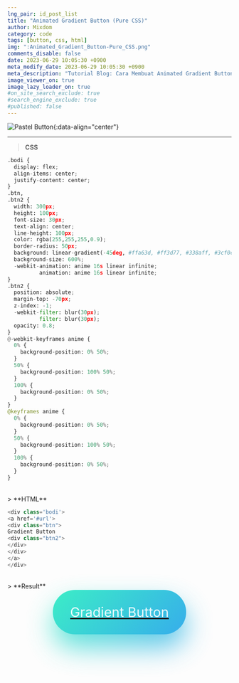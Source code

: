 ```yaml
---
lng_pair: id_post_list
title: "Animated Gradient Button (Pure CSS)"
author: Mixdom
category: code 
tags: [button, css, html]
img: ":Animated_Gradient_Button-Pure_CSS.png"
comments_disable: false
date: 2023-06-29 10:05:30 +0900
meta_modify_date: 2023-06-29 10:05:30 +0900
meta_description: "Tutorial Blog: Cara Membuat Animated Gradient Button (Pure CSS)"
image_viewer_on: true
image_lazy_loader_on: true
#on_site_search_exclude: true
#search_engine_exclude: true
#published: false
---
```


![Pastel Button](:Animated_Gradient_Button-Pure_CSS.png){:data-align="center"}

***

> **CSS**

```python
.bodi {
  display: flex;
  align-items: center;
  justify-content: center;
}
.btn,
.btn2 {
  width: 300px;
  height: 100px;
  font-size: 30px;
  text-align: center;
  line-height: 100px;
  color: rgba(255,255,255,0.9);
  border-radius: 50px;
  background: linear-gradient(-45deg, #ffa63d, #ff3d77, #338aff, #3cf0c5);
  background-size: 600%;
  -webkit-animation: anime 16s linear infinite;
          animation: anime 16s linear infinite;
}
.btn2 {
  position: absolute;
  margin-top: -70px;
  z-index: -1;
  -webkit-filter: blur(30px);
          filter: blur(30px);
  opacity: 0.8;
}
@-webkit-keyframes anime {
  0% {
    background-position: 0% 50%;
  }
  50% {
    background-position: 100% 50%;
  }
  100% {
    background-position: 0% 50%;
  }
}
@keyframes anime {
  0% {
    background-position: 0% 50%;
  }
  50% {
    background-position: 100% 50%;
  }
  100% {
    background-position: 0% 50%;
  }
}
```

<br/>
> **HTML**

```python
<div class='bodi'>
<a href='#url'>
<div class="btn">
Gradient Button
<div class="btn2">
</div>
</div>
</a>
</div>
```

<br/>
> **Result**

<style>
.bodi {
  display: flex;
  align-items: center;
  justify-content: center;
}
.btn,
.btn2 {
  width: 300px;
  height: 100px;
  font-size: 30px;
  text-align: center;
  line-height: 100px;
  color: rgba(255,255,255,0.9);
  border-radius: 50px;
  background: linear-gradient(-45deg, #ffa63d, #ff3d77, #338aff, #3cf0c5);
  background-size: 600%;
  -webkit-animation: anime 16s linear infinite;
          animation: anime 16s linear infinite;
}
.btn2 {
  position: absolute;
  margin-top: -70px;
  z-index: -1;
  -webkit-filter: blur(30px);
          filter: blur(30px);
  opacity: 0.8;
}
@-webkit-keyframes anime {
  0% {
    background-position: 0% 50%;
  }
  50% {
    background-position: 100% 50%;
  }
  100% {
    background-position: 0% 50%;
  }
}
@keyframes anime {
  0% {
    background-position: 0% 50%;
  }
  50% {
    background-position: 100% 50%;
  }
  100% {
    background-position: 0% 50%;
  }
  }
</style>

<div class='bodi'>
<a href='#url'>
<div class="btn">
Gradient Button
<div class="btn2">
</div>
</div>
</a>
</div>
